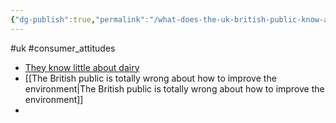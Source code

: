 ```yaml
---
{"dg-publish":true,"permalink":"/what-does-the-uk-british-public-know-about-factory-farming/","tags":["#uk","#consumer_attitudes","#factory_farming"],"created":"2025-10-23T17:42:42.458+01:00","updated":"2025-10-23T18:06:08.636+01:00"}
---
```


#uk #consumer_attitudes 

- [They know little about dairy](https://plantbasednews.org/animals/brits-unaware-cows-impregnated-milk/)
- [[The British public is totally wrong about how to improve the environment\|The British public is totally wrong about how to improve the environment]]
- 

